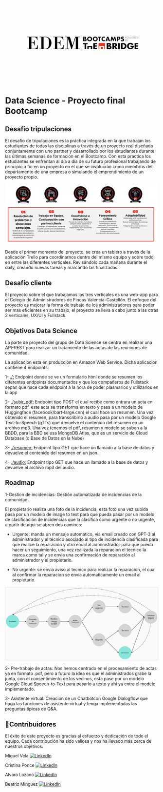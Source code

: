 
<p align="center">
  <img src="https://github.com/Mvepla/desafio_tripulaciones/blob/main/images/the-bridge-edem.png" alt="the-bridge-edem">
</p>


# Data Science - Proyecto final Bootcamp

## Desafio tripulaciones

El desafio de tripulaciones es la práctica integrada en la que trabajan los estudiantes de todas las disciplinas a través de un proyecto real diseñado conjuntamente con uno partner y desarrollado por los estudiantes durante las últimas semanas de formación en el Bootcamp. Con esta práctica los estudiantes se enfrentan al día a día de su futuro profesional trabajando de principio a fin en un proyecto en el que se involucran como miembros del departamento de una empresa o simulando el emprendimiento de un proyecto propio.

<p align="center">
  <img src="https://github.com/Mvepla/desafio_tripulaciones/blob/main/images/herramientas.png" alt="metodologia">
</p>

Desde el primer momento del proyecto, se crea un tablero a través de la aplicación Trello para coordinarnos dentro del mismo equipo y sobre todo en entre las diferentes verticales. Revisándolo cada mañana durante el daily, creando nuevas tareas y marcando las finalizadas.

## Desafío cliente

El proyecto sobre el que trabajamos las tres verticales es una web-app para el Colegio de Administradores de Fincas Valencia-Castellón. El enfoque del proyecto es mejorar la forma de trabajo de los administradores para poder ser mas eficientes en su trabajo, el proyecto se lleva a cabo junto a las otras 2 verticales, UX/UI y Fullstack.

## Objetivos Data Science

La parte de proyecto del grupo de Data Science se centra en realizar una API-REST para realizar un tratamiento de las actas de las reuniones de comunidad.

La aplicacion esta en producción en Amazon Web Service. Dicha aplicacion contiene 4 endpoints:

1- <u>./:</u> Endpoint donde se ve un formulario html donde se resumen los diferentes endpoints documentados y que los compañeros de Fullstack sepan que hace cada endpoint a la hora de poder plasmarlos y utilizarlos en la app

2- <u>./subir_pdf:</u> Endpoint tipo POST el cual recibe como entrara un acta en formato pdf, este acta se transforma en texto y pasa a un modelo de Huggingface (facebook/bart-large.cnn) el cual hace un resumen. Una vez obtenido el resumen, para transcribirlo a audio pasa por un modelo Google Text-to-Speech (gTTs) que devuelve el contenido del resumen en un archivo mp3. Una vez tenemos el pdf, resumen y modelo se suben a la BBDD, para la BBD se usa MongoDB Atlas, que es un servicio de Cloud Database (o Base de Datos en la Nube)

3- <u>./resumen:</u> Endpoint tipo GET que hace un llamado a la base de datos y devuelve el contenido del resumen en un json.

4- <u>./audio:</u> Endpoint tipo GET que hace un llamado a la base de datos y devuelve el archivo mp3 del audio.


## Roadmap

1-Gestion de incidencias: Gestión automatizada de incidencias de la comunidad.

El propietario realiza una foto de la incidencia, esta foto una vez subida pasa por un modelo de image to text para que pueda pasar por un modelo de clasificación de incidencias que la clasifica como urgente o no urgente, a partir de aqui se abren dos caminos:

- Urgente: manda un mensaje automático, via email creado con GPT-3 al administrador y al técnico asociado al tipo de incidencia clasificada para que realice la reparación y otro email al administrador para que pueda hacer un seguimiento, una vez realizada la reparación el tecnico la marca como tal y se envia una confirmación de reparación al administrador y al propietario.

- No urgente: se envia aviso al tecnico para realizar la reparacion, el cual al confirmar la reparacion se envia automaticamente un email al propietario.


<p align="center">
  <img src="https://github.com/Mvepla/desafio_tripulaciones/blob/main/images/Diagrama.PNG" alt="grafico incidencias">
</p>


2- Pre-trabajo de actas: Nos hemos centrado en el procesamiento de actas ya en formato .pdf, pero a futuro la idea es que el administrados grabe la junta, con el consentimiento de los vecinos, esta pase por un modelo Google Cloud Speech-to-Text para pasarlo a texto y ahi ya entra el modelo implementado.

3- Asistente virtual: Creación de un Chatbotcon Google Dialogflow que haga las funciones de asistente virtual y tenga implementadas las preguntas tipicas de Q&A.

## 👥Contribuidores

El éxito de este proyecto es gracias al esfuerzo y dedicación de todo el equipo. Cada contribución ha sido valiosa y nos ha llevado más cerca de nuestros objetivos.

Miguel Vela [![LinkedIn](https://img.shields.io/badge/LinkedIn-0077B5?style=for-the-badge&logo=linkedin&logoColor=white)](https://www.linkedin.com/in/miguel-vela/)

Cristina Ponce [![LinkedIn](https://img.shields.io/badge/LinkedIn-0077B5?style=for-the-badge&logo=linkedin&logoColor=white)](https://www.linkedin.com/in/cristinapl/)

Alvaro Lozano [![LinkedIn](https://img.shields.io/badge/LinkedIn-0077B5?style=for-the-badge&logo=linkedin&logoColor=white)](https://www.linkedin.com/in/%C3%A1lvaro-lozano-7212a642/)


Beatriz Minguez  [![LinkedIn](https://img.shields.io/badge/LinkedIn-0077B5?style=for-the-badge&logo=linkedin&logoColor=white)](https://www.linkedin.com/in/beatrizminguezpastor/)





